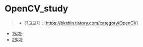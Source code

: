 # OpenCV_study
> * 참고교재 : (https://bkshin.tistory.com/category/OpenCV)
- [1일차](20230516.md)
- [2일차](20230517.md)
